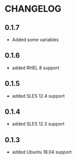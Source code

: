 # CHANGELOG

## 0.1.7

* Added some variables

## 0.1.6

* added RHEL 8 support

## 0.1.5

* added SLES 12.4 support

## 0.1.4

* added SLES 12.3 support

## 0.1.3

* added Ubuntu 18.04 support
